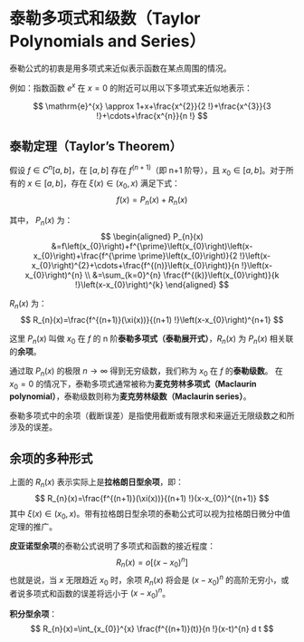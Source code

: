 # 泰勒多项式和级数（Taylor Polynomials and Series）
泰勒公式的初衷是用多项式来近似表示函数在某点周围的情况。

例如：指数函数 $e^{x}$ 在 $x = 0$ 的附近可以用以下多项式来近似地表示：

$$
\mathrm{e}^{x} \approx 1+x+\frac{x^{2}}{2 !}+\frac{x^{3}}{3 !}+\cdots+\frac{x^{n}}{n !}
$$

## 泰勒定理（Taylor’s Theorem）
假设 $f \in C^{n}[a, b]$，在 $[a, b]$ 存在 $f^{(n+1)}$（即 n+1 阶导），且 $x_{0} \in[a, b]$。对于所有的 $x \in[a, b]$，存在 $\xi(x) \in(x_{0}, x)$ 满足下式：
$$
f(x)=P_{n}(x)+R_{n}(x)
$$

其中， $P_{n}(x)$ 为：
$$
\begin{aligned}
P_{n}(x) &=f\left(x_{0}\right)+f^{\prime}\left(x_{0}\right)\left(x-x_{0}\right)+\frac{f^{\prime \prime}\left(x_{0}\right)}{2 !}\left(x-x_{0}\right)^{2}+\cdots+\frac{f^{(n)}\left(x_{0}\right)}{n !}\left(x-x_{0}\right)^{n} \\
&=\sum_{k=0}^{n} \frac{f^{(k)}\left(x_{0}\right)}{k !}\left(x-x_{0}\right)^{k}
\end{aligned}
$$

$R_{n}(x)$ 为：
$$
R_{n}(x)=\frac{f^{(n+1)}(\xi(x))}{(n+1) !}\left(x-x_{0}\right)^{n+1}
$$

这里 $P_{n}(x)$ 叫做 $x_{0}$ 在 $f$ 的 n 阶**泰勒多项式（泰勒展开式）**，$R_{n}(x)$ 为 $P_{n}(x)$ 相关联的**余项**。

通过取 $P_{n}(x)$ 的极限 $n \rightarrow \infty$ 得到无穷级数，我们称为 $x_{0}$ 在 $f$ 的**泰勒级数**。 在 $x_{0}=0$ 的情况下，泰勒多项式通常被称为**麦克劳林多项式（Maclaurin polynomial）**，泰勒级数则称为**麦克劳林级数（Maclaurin series）**。

泰勒多项式中的余项（截断误差）是指使用截断或有限求和来逼近无限级数之和所涉及的误差。

## 余项的多种形式
上面的 $R_{n}(x)$ 表示实际上是**拉格朗日型余项**，即：
$$
R_{n}(x)=\frac{f^{(n+1)}(\xi(x))}{(n+1) !}(x-x_{0})^{(n+1)}
$$
其中 $\xi(x) \in(x_{0}, x)$。带有拉格朗日型余项的泰勒公式可以视为拉格朗日微分中值定理的推广。

**皮亚诺型余项**的泰勒公式说明了多项式和函数的接近程度：
$$R_{n}(x)= o\left[(x-x_{0})^{n}\right]$$
也就是说，当 $x$ 无限趋近 $x_{0}$ 时，余项 $R_{n}(x)$ 将会是 $(x-x_{0})^{{n}}$ 的高阶无穷小，或者说多项式和函数的误差将远小于 $(x-x_{0})^{{n}}$。

**积分型余项**：
$$
R_{n}(x)=\int_{x_{0}}^{x} \frac{f^{(n+1)}(t)}{n !}(x-t)^{n} d t
$$
